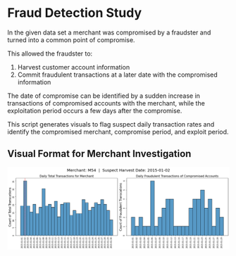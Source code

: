 # Fraud Detection Study
In the given data set a merchant was compromised by a fraudster and turned into a common point of compromise. 

This allowed the fraudster to:
1) Harvest customer account information
2) Commit fraudulent transactions at a later date with the compromised information

The date of compromise can be identified by a sudden increase in transactions of compromised accounts with the merchant, while the exploitation period occurs a few days after the compromise.

This script generates visuals to flag suspect daily transaction rates and identify the compromised merchant, compromise period, and exploit period.

## Visual Format for Merchant Investigation
![](/images/M54_Investigation.png)
